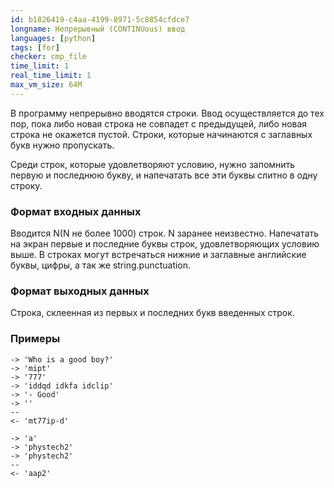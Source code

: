 ```yaml
---
id: b1826419-c4aa-4199-8971-5c8854cfdce7
longname: Непрерывный (CONTINUous) ввод
languages: [python]
tags: [for]
checker: cmp_file
time_limit: 1
real_time_limit: 1
max_vm_size: 64M
---
```


В программу непрерывно вводятся строки. Ввод осуществляется до тех пор, пока либо новая строка не совпадет с предыдущей, либо новая строка не окажется пустой. Строки, которые  начинаются с заглавных букв нужно пропускать. 

Среди строк, которые удовлетворяют условию, нужно запомнить первую и последнюю букву, и напечатать все эти буквы слитно в одну строку.

### Формат входных данных

Вводится N(N не более 1000) строк. N заранее неизвестно. Напечатать на экран первые и последние буквы строк, удовлетворяющих условию выше. В строках могут встречаться нижние и заглавные английские буквы, цифры, а так же string.punctuation.

### Формат выходных данных

Строка, склеенная из первых и последних букв введенных строк.

### Примеры

```
-> 'Who is a good boy?'
-> 'mipt'
-> '777'
-> 'iddqd idkfa idclip'
-> '- Good'
-> ''
--
<- 'mt77ip-d'
```

```
-> 'a'
-> 'phystech2'
-> 'phystech2'
--
<- 'aap2'
```
